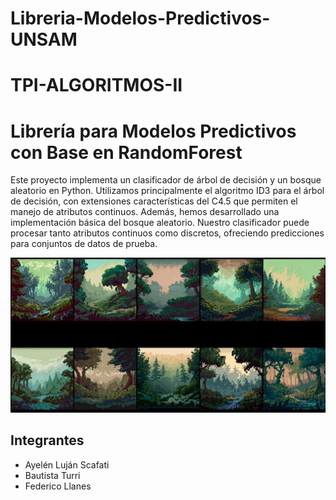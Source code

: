 # Libreria-Modelos-Predictivos-UNSAM

# TPI-ALGORITMOS-II

# Librería para Modelos Predictivos con Base en RandomForest

Este proyecto implementa un clasificador de árbol de decisión y un bosque aleatorio en Python. Utilizamos principalmente el algoritmo ID3 para el árbol de decisión, con extensiones características del C4.5 que permiten el manejo de atributos continuos. Además, hemos desarrollado una implementación básica del bosque aleatorio. Nuestro clasificador puede procesar tanto atributos continuos como discretos, ofreciendo predicciones para conjuntos de datos de prueba.

![Descripción de la imagen](RandomForest.png)

## Integrantes

- Ayelén Luján Scafati
- Bautista Turri
- Federico Llanes
  
